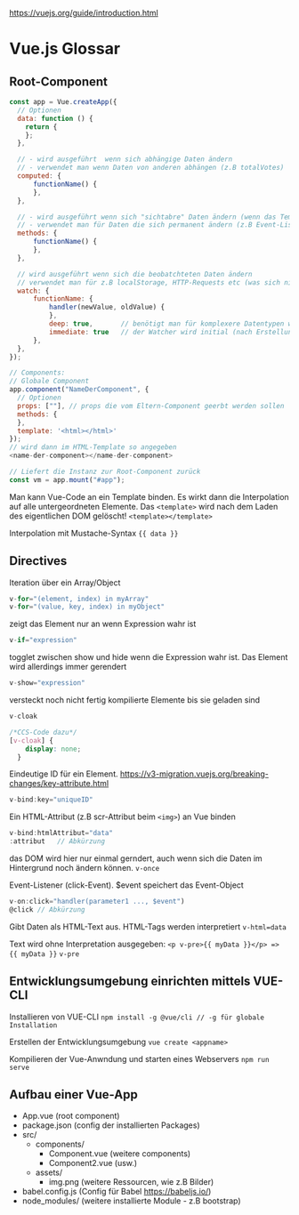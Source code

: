 <https://vuejs.org/guide/introduction.html>

# Vue.js Glossar
## Root-Component
```js
const app = Vue.createApp({
  // Optionen
  data: function () {
    return {
    };
  },

  // - wird ausgeführt  wenn sich abhängige Daten ändern
  // - verwendet man wenn Daten von anderen abhängen (z.B totalVotes)
  computed: {
      functionName() {
      },
  },

  // - wird ausgeführt wenn sich "sichtabre" Daten ändern (wenn das Template neu gerendert werden muss)
  // - verwendet man für Daten die sich permanent ändern (z.B Event-Listener (click))
  methods: {
      functionName() {
      },
  },

  // wird ausgeführt wenn sich die beobatchteten Daten ändern
  // verwendet man für z.B localStorage, HTTP-Requests etc (was sich nicht direkt auf das Template auswirkt)
  watch: {
      functionName: {
          handler(newValue, oldValue) {
          },
          deep: true,       // benötigt man für komplexere Datentypen wie z.B Array
          immediate: true   // der Watcher wird initial (nach Erstellung der Componet) ausgeführt
      },
  },
});

// Components:
// Globale Component
app.component("NameDerComponent", {
  // Optionen
  props: [""], // props die vom Eltern-Component geerbt werden sollen
  methods: {
  },
  template: '<html></html>'
});
// wird dann im HTML-Template so angegeben
<name-der-component></name-der-component>

// Liefert die Instanz zur Root-Component zurück
const vm = app.mount("#app");
```

Man kann Vue-Code an ein Template binden. Es wirkt dann die Interpolation auf alle untergeordneten Elemente. 
Das ```<template>``` wird nach dem Laden des eigentlichen DOM gelöscht!
```<template></template>```

 Interpolation mit Mustache-Syntax
```{{ data }}```

## Directives
Iteration über ein Array/Object
```js
v-for="(element, index) in myArray"
v-for="(value, key, index) in myObject"
```

zeigt das Element nur an wenn Expression wahr ist
```js
v-if="expression"  
```
togglet zwischen show und hide wenn die Expression wahr ist. 
Das Element wird allerdings immer gerendert
```js
v-show="expression" 
```
versteckt noch nicht fertig kompilierte Elemente bis sie geladen sind
```js
v-cloak    
```
```css
/*CCS-Code dazu*/
[v-cloak] {
    display: none;
  }
```
Eindeutige ID für ein Element.  <https://v3-migration.vuejs.org/breaking-changes/key-attribute.html>
```js
v-bind:key="uniqueID"       
```
Ein HTML-Attribut (z.B scr-Attribut beim ```<img>```) an Vue binden
```js
v-bind:htmlAttribut="data"  
:attribut   // Abkürzung
```
das DOM wird hier nur einmal gerndert, auch wenn sich die Daten im Hintergrund noch ändern können.
```v-once```

Event-Listener (click-Event). $event speichert das Event-Object
```js
v-on:click="handler(parameter1 ..., $event")  
@click // Abkürzung
```
Gibt Daten als HTML-Text aus. HTML-Tags werden interpretiert
```v-html=data```

Text wird ohne Interpretation ausgegeben: ```<p v-pre>{{ myData }}</p> => {{ myData }}```
```v-pre```

## Entwicklungsumgebung einrichten mittels VUE-CLI
Installieren von VUE-CLI 
```npm install -g @vue/cli // -g für globale Installation```

Erstellen der Entwicklungsumgebung
```vue create <appname>```

Kompilieren der Vue-Anwndung und starten eines Webservers
```npm run serve```

## Aufbau einer Vue-App
* App.vue (root component)
* package.json (config der installierten Packages)
* src/
  * components/
    * Component.vue (weitere components)
    * Component2.vue (usw.)
  * assets/
    * img.png (weitere Ressourcen, wie z.B Bilder)
* babel.config.js (Config für Babel <https://babeljs.io/>)
* node_modules/ (weitere installierte Module - z.B bootstrap)


